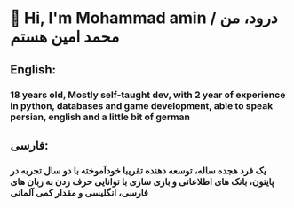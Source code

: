 # 👋 Hi, I'm Mohammad amin / درود، من محمد امین هستم

## English: 
### 18 years old, Mostly self-taught dev, with 2 year of experience in python, databases and game development, able to speak persian, english and a little bit of german
## فارسی:
### یک فرد هجده ساله، توسعه دهنده تقریبا خودآموخته با دو سال تجربه در پایتون، بانک های اطلاعاتی و بازی سازی با توانایی حرف زدن به زبان های فارسی، انگلیسی و مقدار کمی آلمانی
<!--
**MohammadAminKariman/MohammadAminKariman** is a ✨ _special_ ✨ repository because its `README.md` (this file) appears on your GitHub profile.

Here are some ideas to get you started:

- 🔭 I’m currently working on ...
- 🌱 I’m currently learning ...
- 👯 I’m looking to collaborate on ...
- 🤔 I’m looking for help with ...
- 💬 Ask me about ...
- 📫 How to reach me: ...
- 😄 Pronouns: ...
- ⚡ Fun fact: ...
-->
